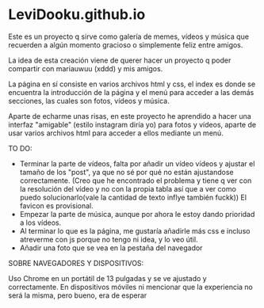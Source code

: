# LeviDooku.github.io

Este es un proyecto q sirve como galería de memes, vídeos y música que recuerden a algún momento gracioso o simplemente feliz entre amigos.  

La idea de esta creación viene de querer hacer un proyecto q poder compartir con mariauwuu (xddd) y mis amigos.  

La página en sí consiste en varios archivos html y css, el index es donde se encuentra la introducción de la página y el menú para acceder a las demás secciones, las cuales son fotos, vídeos y música.  

Aparte de echarme unas risas, en este proyecto he aprendido a hacer una interfaz "amigable" (estilo instagram diría yo) para fotos y vídeos, aparte de usar varios archivos html para acceder a ellos mediante un menú.  

TO DO:

- Terminar la parte de vídeos, falta por añadir un vídeo vídeos y ajustar el tamaño de los "post", ya que no sé por qué no están ajustandose correctamente. (Creo que he encontrado el problema y tiene q ver con la resolución del vídeo y no con la propia tabla así que a ver como puedo solucionarlo(vale la cantidad de texto inflye también fuckk)) El favicon es provisional.
- Empezar la parte de música, aunque por ahora le estoy dando prioridad a los vídeos.
- Al terminar lo que es la página, me gustaría añadirle más css e incluso atreverme con js porque no tengo ni idea, y lo veo útil.
- Añadir una foto que se vea en la pestaña del navegador

SOBRE NAVEGADORES Y DISPOSITIVOS:  

Uso Chrome en un portátil de 13 pulgadas y se ve ajustado y correctamente. En dispositivos móviles ni mencionar que la experiencia no será la misma, pero bueno, era de esperar
